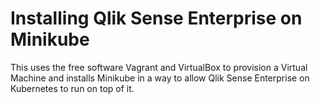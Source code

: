  # Installing Qlik Sense Enterprise on Minikube
 
 This uses the free software Vagrant and VirtualBox to provision a Virtual Machine and installs Minikube 
 in a way to allow Qlik Sense Enterprise on Kubernetes to run on top of it.
 
 
